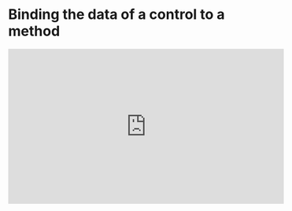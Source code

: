 ﻿# Binding the data of a control to a method 

<iframe width="560" height="315" src="https://www.youtube.com/embed/sVi8uQlCBNE?list=PL1DEQjXG2xnKm-XBP3t3KCFZzWMVogMlj" frameborder="0" allowfullscreen></iframe>

